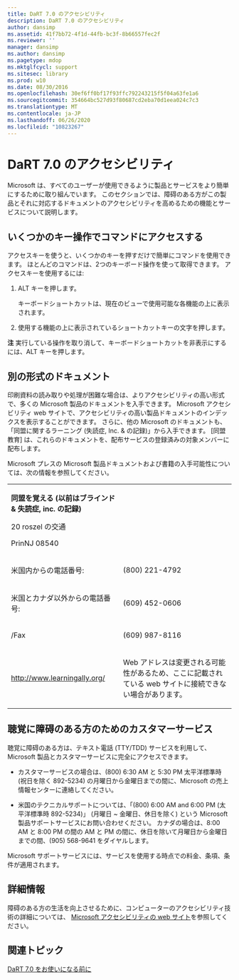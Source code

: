 ```yaml
---
title: DaRT 7.0 のアクセシビリティ
description: DaRT 7.0 のアクセシビリティ
author: dansimp
ms.assetid: 41f7bb72-4f1d-44fb-bc3f-8b66557fec2f
ms.reviewer: ''
manager: dansimp
ms.author: dansimp
ms.pagetype: mdop
ms.mktglfcycl: support
ms.sitesec: library
ms.prod: w10
ms.date: 08/30/2016
ms.openlocfilehash: 30ef6ff0bf17f93ffc792243215f5f04a63fe1a6
ms.sourcegitcommit: 354664bc527d93f80687cd2eba70d1eea024c7c3
ms.translationtype: MT
ms.contentlocale: ja-JP
ms.lasthandoff: 06/26/2020
ms.locfileid: "10823267"
---
```

# DaRT 7.0 のアクセシビリティ


Microsoft は、すべてのユーザーが使用できるように製品とサービスをより簡単にするために取り組んでいます。 このセクションでは、障碍のある方がこの製品とそれに対応するドキュメントのアクセシビリティを高めるための機能とサービスについて説明します。

## いくつかのキー操作でコマンドにアクセスする


アクセスキーを使うと、いくつかのキーを押すだけで簡単にコマンドを使用できます。 ほとんどのコマンドは、2つのキーボード操作を使って取得できます。 アクセスキーを使用するには:

1.  ALT キーを押します。

    キーボードショートカットは、現在のビューで使用可能な各機能の上に表示されます。

2.  使用する機能の上に表示されているショートカットキーの文字を押します。

**注** 実行している操作を取り消して、キーボードショートカットを非表示にするには、ALT キーを押します。

 

## 別の形式のドキュメント


印刷資料の読み取りや処理が困難な場合は、よりアクセシビリティの高い形式で、多くの Microsoft 製品のドキュメントを入手できます。 Microsoft アクセシビリティ web サイトで、アクセシビリティの高い製品ドキュメントのインデックスを表示することができます。 さらに、他の Microsoft のドキュメントも、「同盟に関するラーニング (失読症, Inc. & の記録)」から入手できます。 [同盟教育] は、これらのドキュメントを、配布サービスの登録済みの対象メンバーに配布します。

Microsoft プレスの Microsoft 製品ドキュメントおよび書籍の入手可能性については、次の情報を参照してください。

<table>
<colgroup>
<col width="50%" />
<col width="50%" />
</colgroup>
<tbody>
<tr class="odd">
<td align="left"><p><strong>同盟を覚える (以前はブラインド &amp; 失読症, inc. の記録)</strong></p>
<p>20 roszel の交通</p>
<p>PrinNJ 08540</p></td>
<td align="left"><p></p></td>
</tr>
<tr class="even">
<td align="left"><p>米国内からの電話番号:</p></td>
<td align="left"><p>(800) 221-4792</p></td>
</tr>
<tr class="odd">
<td align="left"><p>米国とカナダ以外からの電話番号:</p></td>
<td align="left"><p>(609) 452-0606</p></td>
</tr>
<tr class="even">
<td align="left"><p>/Fax</p></td>
<td align="left"><p>(609) 987-8116</p></td>
</tr>
<tr class="odd">
<td align="left"><p><a href="https://go.microsoft.com/fwlink/?linkid=239" data-raw-source="[http://www.learningally.org/](https://go.microsoft.com/fwlink/?linkid=239)">http://www.learningally.org/</a></p></td>
<td align="left"><p>Web アドレスは変更される可能性があるため、ここに記載されている web サイトに接続できない場合があります。</p></td>
</tr>
</tbody>
</table>

 

## 聴覚に障碍のある方のためのカスタマーサービス


聴覚に障碍のある方は、テキスト電話 (TTY/TDD) サービスを利用して、Microsoft 製品とカスタマーサービスに完全にアクセスできます。

-   カスタマーサービスの場合は、(800) 6:30 AM と 5:30 PM 太平洋標準時 (祝日を除く 892-5234) の月曜日から金曜日までの間に、Microsoft の売上情報センターに連絡してください。

-   米国のテクニカルサポートについては、「(800) 6:00 AM and 6:00 PM (太平洋標準時 892-5234)」 (月曜日 ~ 金曜日、休日を除く) という Microsoft 製品サポートサービスにお問い合わせください。 カナダの場合は、8:00 AM と 8:00 PM の間の AM と PM の間に、休日を除いて月曜日から金曜日までの間、(905) 568-9641 をダイヤルします。

Microsoft サポートサービスには、サービスを使用する時点での料金、条項、条件が適用されます。

## 詳細情報


障碍のある方の生活を向上させるために、コンピューターのアクセシビリティ技術の詳細については、 [Microsoft アクセシビリティの web サイト](https://go.microsoft.com/fwlink/?linkid=8431)を参照してください。

## 関連トピック


[DaRT 7.0 をお使いになる前に](getting-started-with-dart-70-new-ia.md)

 

 





